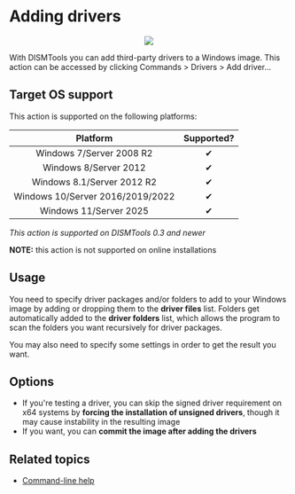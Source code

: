 # Adding drivers

<p align="center">
	<img src="../../../res/img_tasks/drivers/add_driver.png" />
</p>

With DISMTools you can add third-party drivers to a Windows image. This action can be accessed by clicking Commands > Drivers > Add driver...

## Target OS support

This action is supported on the following platforms:

| Platform | Supported? |
|:--:|:--:|
| Windows 7/Server 2008 R2 | ✔ |
| Windows 8/Server 2012 | ✔ |
| Windows 8.1/Server 2012 R2 | ✔ |
| Windows 10/Server 2016/2019/2022 | ✔ |
| Windows 11/Server 2025 | ✔ |

<i>This action is supported on DISMTools 0.3 and newer</i>

**NOTE:** this action is not supported on online installations

## Usage

You need to specify driver packages and/or folders to add to your Windows image by adding or dropping them to the **driver files** list. Folders get automatically added to the **driver folders** list, which allows the program to scan the folders you want recursively for driver packages.

You may also need to specify some settings in order to get the result you want.

## Options

- If you're testing a driver, you can skip the signed driver requirement on x64 systems by **forcing the installation of unsigned drivers**, though it may cause instability in the resulting image
- If you want, you can **commit the image after adding the drivers**

## Related topics

- [Command-line help](https://example.com)